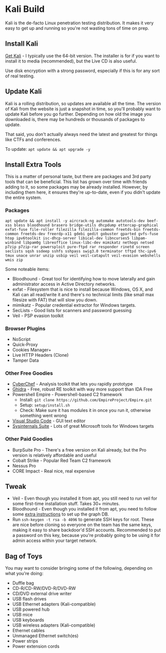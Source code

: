# Kali Build

Kali is the de-facto Linux penetration testing distribution. It makes it very easy to get up and running so you're not wasting tons of time on prep.

## Install Kali

[Get Kali](https://www.kali.org/downloads/) - I typically use the 64-bit version. The installer is for if you want to install it to media (recommended), but the Live CD is also useful.

Use disk encryption with a strong password, especially if this is for any sort of real testing. 

## Update Kali

Kali is a rolling distribution, so updates are available all the time. The version of Kali from the website is just a snapshot in time, so you'll probably want to update Kali before you go further. Depending on how old the image you downloaded is, there may be hundreds or thousands of packages to update.

That said, you don't actually always need the latest and greatest for things like CTFs and conferences.

To update: `apt update && apt upgrade -y`

## Install Extra Tools

This is a matter of personal taste, but there are packages and 3rd party tools that can be beneficial. This list has grown over time with friends adding to it, so some packages may be already installed. However, by including them here, it ensures they're up-to-date, even if you didn't update the entire system.

### Packages

`apt update && apt install -y aircrack-ng automake autotools-dev beef-xss bless bloodhound brasero bridge-utils dhcpdump ettercap-graphical exfat-fuse file-roller filezilla filezilla-common freetds-bin freetds-common freetds-dev freerdp-x11 gdebi gedit gobuster gparted gvfs-fuse htop ipv6toolkit isc-dhcp-server libical-dev libncurses5 libpam-winbind libpam0g libreoffice linux-libc-dev mimikatz nethogs netsed p7zip p7zip-rar powersploit pure-ftpd rar responder rinetd screen seclists sqsh ssdeep sshfs sshpass swig3.0 terminator tftpd thc-ipv6 tmux unace unrar unzip usbip veil veil-catapult veil-evasion webshells wmis zip`

Some noteable items:
- Bloodhound - Great tool for identifying how to move laterally and gain administrator access in Active Directory networks.
- exfat - Filesystem that is nice to install because Windows, OS X, and Kali can all read/write it and there's no technical limits (like small max filesize with FAT) that will slow you down.
- mimikatz - Popular credential extractor for Windows targets.
- SecLists - Good lists for scanners and password guessing
- Veil - PSP evasion toolkit

### Browser Plugins

- NoScript
- Quick-Proxy
- Cookies Manager+
- Live HTTP Headers (Clone)
- Tamper Data

### Other Free Goodies

- [CyberChef](https://github.com/gchq/CyberChef) - Analysis toolkit that lets you rapidly prototype
- [Ghidra](https://ghidra-sre.org/) - Free, robust RE toolkit with way more support than IDA Free
- Powershell Empire - Powershell-based C2 framework
  - Install: `git clone https://github.com/EmpireProject/Empire.git`
  - Setup: `setup/install.sh`
  - Check: Make sure it has modules it in once you run it, otherwise something went wrong
- [Visual Studio Code](https://code.visualstudio.com) - GUI text editor
- [Sysinternals Suite](https://docs.microsoft.com/en-us/sysinternals/downloads/sysinternals-suite) - Lots of great Microsoft tools for Windows targets

### Other Paid Goodies

- BurpSuite Pro - There's a free version on Kali already, but the Pro version is relatively affordable and useful
- Cobalt Strike - Popular Red Team C2 framework
- Nessus Pro
- CORE Impact - Real nice, real expensive

## Tweak

- Veil - Even though you installed it from apt, you still need to run veil for some first-time installation stuff. Takes 30+ minutes.
-	Bloodhound -  Even though you installed it from apt, you need to follow some [extra instructions](https://stealingthe.network/quick-guide-to-installing-bloodhound-in-kali-rolling/) to set up the graph DB. 
- Run `ssh-keygen -t rsa -b 4096` to generate SSH keys for root. These are nice before cloning so everyone on the team has the same keys, making it easy to share backdoor'd SSH accounts. Recommended to put a password on this key, because you're probably going to be using it for admin access within your target network.

## Bag of Toys

You may want to consider bringing some of the following, depending on what you're doing:

- Duffle bag
- CD-R/CD-RW/DVD-R/DVD-RW
- CD/DVD external drive writer
- USB flash drives
- USB Ethernet adapters (Kali-compatible)
- USB powered hub
- USB mice
- USB keyboards
- USB wireless adapters (Kali-compatible)
- Ethernet cables
- Unmanaged Ethernet switch(es)
- Power strips
- Power extension cords

